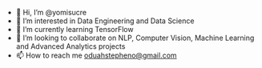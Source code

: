- 👋 Hi, I’m @yomisucre
- 👀 I’m interested in Data Engineering and Data Science
- 🌱 I’m currently learning TensorFlow
- 💞️ I’m looking to collaborate on NLP, Computer Vision, Machine Learning and Advanced Analytics projects
- 📫 How to reach me oduahstepheno@gmail.com

<!---
yomisucre/yomisucre is a ✨ special ✨ repository because its `README.md` (this file) appears on your GitHub profile.
You can click the Preview link to take a look at your changes.
--->
